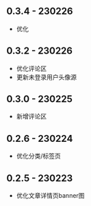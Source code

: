 ## 0.3.4 - 230226
- 优化

## 0.3.2 - 230226
- 优化评论区
- 更新未登录用户头像源

## 0.3.0 - 230225
- 新增评论区

## 0.2.6 - 230224
- 优化分类/标签页

## 0.2.5 - 230223
- 优化文章详情页banner图